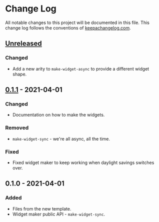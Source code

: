 # Change Log
All notable changes to this project will be documented in this file. This change log follows the conventions of [keepachangelog.com](http://keepachangelog.com/).

## [Unreleased]
### Changed
- Add a new arity to `make-widget-async` to provide a different widget shape.

## [0.1.1] - 2021-04-01
### Changed
- Documentation on how to make the widgets.

### Removed
- `make-widget-sync` - we're all async, all the time.

### Fixed
- Fixed widget maker to keep working when daylight savings switches over.

## 0.1.0 - 2021-04-01
### Added
- Files from the new template.
- Widget maker public API - `make-widget-sync`.

[Unreleased]: https://github.com/your-name/excelerator/compare/0.1.1...HEAD
[0.1.1]: https://github.com/your-name/excelerator/compare/0.1.0...0.1.1
